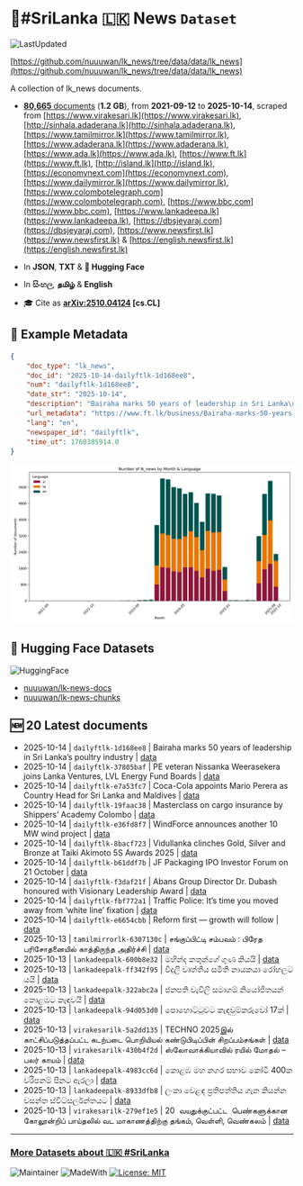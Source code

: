 # 📄#SriLanka 🇱🇰 News `Dataset`

![LastUpdated](https://img.shields.io/badge/last_updated-2025--10--14_01:46:40-green)

[https://github.com/nuuuwan/lk_news/tree/data/data/lk_news](https://github.com/nuuuwan/lk_news/tree/data/data/lk_news)

A collection of lk_news documents.

- [**80,665** documents](https://github.com/nuuuwan/lk_news/tree/data/data/lk_news) (**1.2 GB**), from **2021-09-12** to **2025-10-14**, scraped from [https://www.virakesari.lk](https://www.virakesari.lk), [http://sinhala.adaderana.lk](http://sinhala.adaderana.lk), [https://www.tamilmirror.lk](https://www.tamilmirror.lk), [https://www.adaderana.lk](https://www.adaderana.lk), [https://www.ada.lk](https://www.ada.lk), [https://www.ft.lk](https://www.ft.lk), [http://island.lk](http://island.lk), [https://economynext.com](https://economynext.com), [https://www.dailymirror.lk](https://www.dailymirror.lk), [https://www.colombotelegraph.com](https://www.colombotelegraph.com), [https://www.bbc.com](https://www.bbc.com), [https://www.lankadeepa.lk](https://www.lankadeepa.lk), [https://dbsjeyaraj.com](https://dbsjeyaraj.com), [https://www.newsfirst.lk](https://www.newsfirst.lk) & [https://english.newsfirst.lk](https://english.newsfirst.lk)

- In **JSON**, **TXT** & **🤗 Hugging Face**

- In **සිංහල**, **தமிழ்** & **English**

- 🎓 Cite as **[arXiv:2510.04124](https://arxiv.org/abs/2510.04124) [cs.CL]**

## 📝 Example Metadata

```json
{
    "doc_type": "lk_news",
    "doc_id": "2025-10-14-dailyftlk-1d168ee8",
    "num": "dailyftlk-1d168ee8",
    "date_str": "2025-10-14",
    "description": "Bairaha marks 50 years of leadership in Sri Lanka\u2019s poultry industry",
    "url_metadata": "https://www.ft.lk/business/Bairaha-marks-50-years-of-leadership-in-Sri-Lanka-s-poultry-industry/34-782951",
    "lang": "en",
    "newspaper_id": "dailyftlk",
    "time_ut": 1760385914.0
}
```

![Chart](https://raw.githubusercontent.com/nuuuwan/lk_news/refs/heads/data/data/lk_news/docs_by_month_and_lang.png)

## 🤗 Hugging Face Datasets

![HuggingFace](https://img.shields.io/badge/-HuggingFace-FDEE21?style=for-the-badge&logo=HuggingFace)

- [nuuuwan/lk-news-docs](https://huggingface.co/datasets/nuuuwan/lk-news-docs)
- [nuuuwan/lk-news-chunks](https://huggingface.co/datasets/nuuuwan/lk-news-chunks)

## 🆕 20 Latest documents

- 2025-10-14 | `dailyftlk-1d168ee8` | Bairaha marks 50 years of leadership in Sri Lanka’s poultry industry | [data](https://github.com/nuuuwan/lk_news/tree/data/data/lk_news/2020s/2025/2025-10-14-dailyftlk-1d168ee8)
- 2025-10-14 | `dailyftlk-37805baf` | PE veteran Nissanka Weerasekera joins Lanka Ventures, LVL Energy Fund Boards | [data](https://github.com/nuuuwan/lk_news/tree/data/data/lk_news/2020s/2025/2025-10-14-dailyftlk-37805baf)
- 2025-10-14 | `dailyftlk-e7a53fc7` | Coca-Cola appoints Mario Perera as Country Head for Sri Lanka and Maldives | [data](https://github.com/nuuuwan/lk_news/tree/data/data/lk_news/2020s/2025/2025-10-14-dailyftlk-e7a53fc7)
- 2025-10-14 | `dailyftlk-19faac38` | Masterclass on cargo insurance by Shippers’ Academy Colombo | [data](https://github.com/nuuuwan/lk_news/tree/data/data/lk_news/2020s/2025/2025-10-14-dailyftlk-19faac38)
- 2025-10-14 | `dailyftlk-e36fd8f7` | WindForce announces another 10 MW wind project | [data](https://github.com/nuuuwan/lk_news/tree/data/data/lk_news/2020s/2025/2025-10-14-dailyftlk-e36fd8f7)
- 2025-10-14 | `dailyftlk-8bacf723` | Vidullanka clinches Gold, Silver and Bronze at Taiki Akimoto 5S Awards 2025 | [data](https://github.com/nuuuwan/lk_news/tree/data/data/lk_news/2020s/2025/2025-10-14-dailyftlk-8bacf723)
- 2025-10-14 | `dailyftlk-b61ddf7b` | JF Packaging IPO Investor Forum on 21 October | [data](https://github.com/nuuuwan/lk_news/tree/data/data/lk_news/2020s/2025/2025-10-14-dailyftlk-b61ddf7b)
- 2025-10-14 | `dailyftlk-f3daf21f` | Abans Group Director Dr. Dubash honoured with Visionary Leadership Award | [data](https://github.com/nuuuwan/lk_news/tree/data/data/lk_news/2020s/2025/2025-10-14-dailyftlk-f3daf21f)
- 2025-10-14 | `dailyftlk-fbf772a1` | Traffic Police: It’s time you moved away from ‘white line’ fixation | [data](https://github.com/nuuuwan/lk_news/tree/data/data/lk_news/2020s/2025/2025-10-14-dailyftlk-fbf772a1)
- 2025-10-14 | `dailyftlk-e6654cbb` | Reform first — growth will follow | [data](https://github.com/nuuuwan/lk_news/tree/data/data/lk_news/2020s/2025/2025-10-14-dailyftlk-e6654cbb)
- 2025-10-13 | `tamilmirrorlk-6307130c` | சங்குப்பிட்டி சம்பவம் : பிரேத பரிசோதனையில் காத்திருந்த அதிர்ச்சி | [data](https://github.com/nuuuwan/lk_news/tree/data/data/lk_news/2020s/2025/2025-10-13-tamilmirrorlk-6307130c)
- 2025-10-13 | `lankadeepalk-600b8e32` | මහින්ද කතුන්ගේ ගුණ කියයි | [data](https://github.com/nuuuwan/lk_news/tree/data/data/lk_news/2020s/2025/2025-10-13-lankadeepalk-600b8e32)
- 2025-10-13 | `lankadeepalk-ff342f95` | විදුලි වෘත්තීය සමිති නායකයා රෝහලට යයි | [data](https://github.com/nuuuwan/lk_news/tree/data/data/lk_news/2020s/2025/2025-10-13-lankadeepalk-ff342f95)
- 2025-10-13 | `lankadeepalk-322abc2a` | ජනපති වැවිලි සමාගම් නියෝජිතයන් කොළඹට කැඳවයි | [data](https://github.com/nuuuwan/lk_news/tree/data/data/lk_news/2020s/2025/2025-10-13-lankadeepalk-322abc2a)
- 2025-10-13 | `lankadeepalk-94d053d0` | පොහොට්ටුවට කැඳවුම්කරුවෝ 17ක් | [data](https://github.com/nuuuwan/lk_news/tree/data/data/lk_news/2020s/2025/2025-10-13-lankadeepalk-94d053d0)
- 2025-10-13 | `virakesarilk-5a2dd135` | TECHNO 2025இல் காட்சிப்படுத்தப்பட்ட கடற்படை பொறியியல் கண்டுபிடிப்பின் சிறப்பம்சங்கள் | [data](https://github.com/nuuuwan/lk_news/tree/data/data/lk_news/2020s/2025/2025-10-13-virakesarilk-5a2dd135)
- 2025-10-13 | `virakesarilk-430b4f2d` | ஸ்லோவாக்கியாவில் ரயில் மோதல் – பலர் காயம் | [data](https://github.com/nuuuwan/lk_news/tree/data/data/lk_news/2020s/2025/2025-10-13-virakesarilk-430b4f2d)
- 2025-10-13 | `lankadeepalk-4983cc6d` | කොළඹ මහ නගර සභාව කෝටි 400ක වරිපනම් පිනට ඇරලා | [data](https://github.com/nuuuwan/lk_news/tree/data/data/lk_news/2020s/2025/2025-10-13-lankadeepalk-4983cc6d)
- 2025-10-13 | `lankadeepalk-8933dfb8` | ලංකා වෙළඳ ප්‍රතිපත්තිය ගැන කියන්න වසන්ත ස්විට්සර්ලන්තයට | [data](https://github.com/nuuuwan/lk_news/tree/data/data/lk_news/2020s/2025/2025-10-13-lankadeepalk-8933dfb8)
- 2025-10-13 | `virakesarilk-279ef1e5` | 20  வயதுக்குட்பட்ட  பெண்களுக்கான கோலூன்றிப் பாய்தலில் வட மாகாணத்திற்கு தங்கம், வெள்ளி, வெண்கலம் | [data](https://github.com/nuuuwan/lk_news/tree/data/data/lk_news/2020s/2025/2025-10-13-virakesarilk-279ef1e5)

---

### [More Datasets about 🇱🇰 #SriLanka](https://github.com/nuuuwan/lk_datasets)

![Maintainer](https://img.shields.io/badge/maintainer-nuuuwan-red)
![MadeWith](https://img.shields.io/badge/made_with-python-blue)
[![License: MIT](https://img.shields.io/badge/License-MIT-yellow.svg)](https://opensource.org/licenses/MIT)
